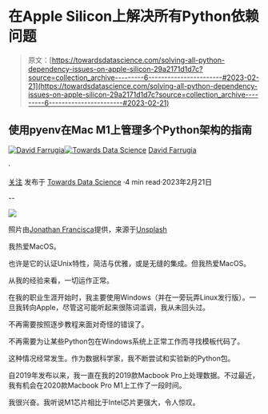 # 在Apple Silicon上解决所有Python依赖问题

> 原文：[https://towardsdatascience.com/solving-all-python-dependency-issues-on-apple-silicon-29a2171d1d7c?source=collection_archive---------6-----------------------#2023-02-21](https://towardsdatascience.com/solving-all-python-dependency-issues-on-apple-silicon-29a2171d1d7c?source=collection_archive---------6-----------------------#2023-02-21)

## 使用pyenv在Mac M1上管理多个Python架构的指南

[](https://david-farrugia.medium.com/?source=post_page-----29a2171d1d7c--------------------------------)[![David Farrugia](../Images/082ed61e24c7c26a4ae1c77343a87824.png)](https://david-farrugia.medium.com/?source=post_page-----29a2171d1d7c--------------------------------)[](https://towardsdatascience.com/?source=post_page-----29a2171d1d7c--------------------------------)[![Towards Data Science](../Images/a6ff2676ffcc0c7aad8aaf1d79379785.png)](https://towardsdatascience.com/?source=post_page-----29a2171d1d7c--------------------------------) [David Farrugia](https://david-farrugia.medium.com/?source=post_page-----29a2171d1d7c--------------------------------)

·

[关注](https://medium.com/m/signin?actionUrl=https%3A%2F%2Fmedium.com%2F_%2Fsubscribe%2Fuser%2F3916826092a6&operation=register&redirect=https%3A%2F%2Ftowardsdatascience.com%2Fsolving-all-python-dependency-issues-on-apple-silicon-29a2171d1d7c&user=David+Farrugia&userId=3916826092a6&source=post_page-3916826092a6----29a2171d1d7c---------------------post_header-----------) 发布于 [Towards Data Science](https://towardsdatascience.com/?source=post_page-----29a2171d1d7c--------------------------------) ·4 min read·2023年2月21日[](https://medium.com/m/signin?actionUrl=https%3A%2F%2Fmedium.com%2F_%2Fvote%2Ftowards-data-science%2F29a2171d1d7c&operation=register&redirect=https%3A%2F%2Ftowardsdatascience.com%2Fsolving-all-python-dependency-issues-on-apple-silicon-29a2171d1d7c&user=David+Farrugia&userId=3916826092a6&source=-----29a2171d1d7c---------------------clap_footer-----------)

--

[](https://medium.com/m/signin?actionUrl=https%3A%2F%2Fmedium.com%2F_%2Fbookmark%2Fp%2F29a2171d1d7c&operation=register&redirect=https%3A%2F%2Ftowardsdatascience.com%2Fsolving-all-python-dependency-issues-on-apple-silicon-29a2171d1d7c&source=-----29a2171d1d7c---------------------bookmark_footer-----------)![](../Images/35b90b1468e13b350e7dfa0cc53604f6.png)

照片由[Jonathan Francisca](https://unsplash.com/@jonathan_francisca?utm_source=medium&utm_medium=referral)提供，来源于[Unsplash](https://unsplash.com/?utm_source=medium&utm_medium=referral)

我热爱MacOS。

也许是它的认证Unix特性，简洁与优雅，或是无缝的集成。但我热爱MacOS。

从我的经验来看，一切运作正常。

在我的职业生涯开始时，我主要使用Windows（并在一旁玩弄Linux发行版）。一旦我转向Apple，尽管这可能听起来很陈词滥调，我从未回头过。

不再需要按照逐步教程来面对奇怪的错误了。

不再需要为让某些Python包在Windows系统上正常工作而寻找模板代码了。

这种情况经常发生。作为数据科学家，我不断尝试和实验新的Python包。

自2019年发布以来，我一直在我的2019款Macbook Pro上处理数据。不过最近，我有机会在2020款Macbook Pro M1上工作了一段时间。

我很兴奋。我听说M1芯片相比于Intel芯片更强大，令人惊叹。
